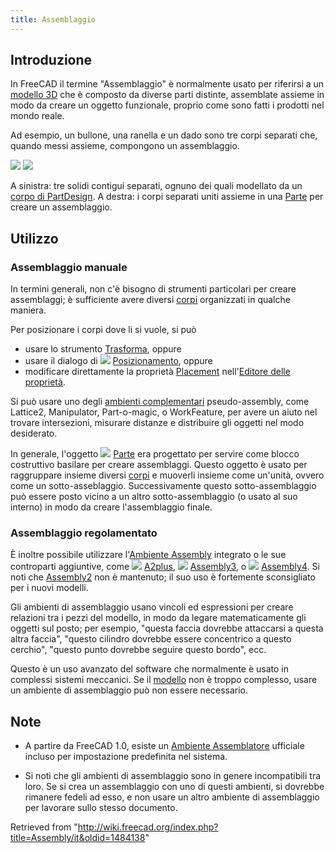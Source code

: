 ```yaml
---
title: Assemblaggio
---
```

## Introduzione

In FreeCAD il termine "Assemblaggio" è normalmente usato per riferirsi a un [modello 3D](/Model/it "Model/it") che è composto da diverse parti distinte, assemblate assieme in modo da creare un oggetto funzionale, proprio come sono fatti i prodotti nel mondo reale.

Ad esempio, un bullone, una ranella e un dado sono tre corpi separati che, quando messi assieme, compongono un assemblaggio.

![](/images/PartDesign_Body_contiguous_separate.png) ![](/images/PartDesign_Body_contiguous_assembly.png)

A sinistra: tre solidi contigui separati, ognuno dei quali modellato da un [corpo di PartDesign](/PartDesign_Body/it "PartDesign Body/it"). A destra: i corpi separati uniti assieme in una [Parte](/Std_Part/it "Std Part/it") per creare un assemblaggio.

## Utilizzo

### Assemblaggio manuale

In termini generali, non c'è bisogno di strumenti particolari per creare assemblaggi; è sufficiente avere diversi [corpi](/Body/it "Body/it") organizzati in qualche maniera.

Per posizionare i corpi dove li si vuole, si può

* usare lo strumento [Trasforma](/Std_TransformManip/it "Std TransformManip/it"), oppure
* usare il dialogo di ![](/images/Std_Placement.svg) [Posizionamento](/Std_Placement/it "Std Placement/it"), oppure
* modificare direttamente la proprietà [Placement](/Placement/it "Placement/it") nell'[Editore delle proprietà](/Property_editor/it "Property editor/it").

Si può usare uno degli [ambienti complementari](/External_workbenches/it "External workbenches/it") pseudo-assembly, come Lattice2, Manipulator, Part-o-magic, o WorkFeature, per avere un aiuto nel trovare intersezioni, misurare distanze e distribuire gli oggetti nel modo desiderato.

In generale, l'oggetto ![](/images/Std_Part.svg) [Parte](/Std_Part/it "Std Part/it") era progettato per servire come blocco costruttivo basilare per creare assemblaggi. Questo oggetto è usato per raggruppare insieme diversi [corpi](/Body/it "Body/it") e muoverli insieme come un'unità, ovvero come un sotto-asseblaggio. Successivamente questo sotto-assemblaggio può essere posto vicino a un altro sotto-assemblaggio (o usato al suo interno) in modo da creare l'assemblaggio finale.

### Assemblaggio regolamentato

È inoltre possibile utilizzare l'[Ambiente Assembly](/Assembly_Workbench/it "Assembly Workbench/it") integrato o le sue controparti aggiuntive, come ![](/images/A2p_workbench.svg) [A2plus](/A2plus_Workbench/it "A2plus Workbench/it"), ![](/images/Assembly3_workbench_icon.svg) [Assembly3](/Assembly3_Workbench/it "Assembly3 Workbench/it"), o ![](/images/Assembly4_workbench_icon.svg) [Assembly4](/Assembly4_Workbench/it "Assembly4 Workbench/it"). Si noti che [Assembly2](/Assembly2_Workbench/it "Assembly2 Workbench/it") non è mantenuto; il suo uso è fortemente sconsigliato per i nuovi modelli.

Gli ambienti di assemblaggio usano vincoli ed espressioni per creare relazioni tra i pezzi del modello, in modo da legare matematicamente gli oggetti sul posto; per esempio, "questa faccia dovrebbe attaccarsi a questa altra faccia", "questo cilindro dovrebbe essere concentrico a questo cerchio", "questo punto dovrebbe seguire questo bordo", ecc.

Questo è un uso avanzato del software che normalmente è usato in complessi sistemi meccanici. Se il [modello](/Model/it "Model/it") non è troppo complesso, usare un ambiente di assemblaggio può non essere necessario.

## Note

* A partire da FreeCAD 1.0, esiste un [Ambiente Assemblatore](/Assembly_Workbench/it "Assembly Workbench/it") ufficiale incluso per impostazione predefinita nel sistema.

* Si noti che gli ambienti di assemblaggio sono in genere incompatibili tra loro. Se si crea un assemblaggio con uno di questi ambienti, si dovrebbe rimanere fedeli ad esso, e non usare un altro ambiente di assemblaggio per lavorare sullo stesso documento.

Retrieved from "<http://wiki.freecad.org/index.php?title=Assembly/it&oldid=1484138>"